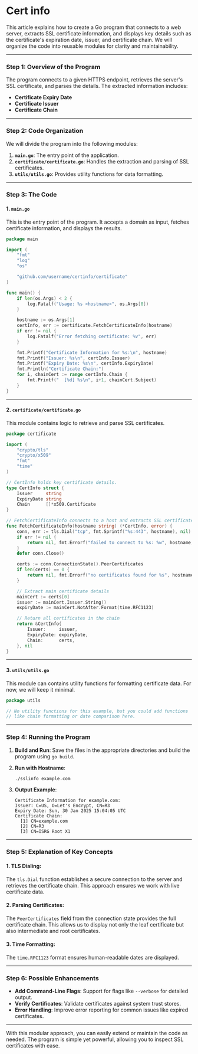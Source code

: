 # Cert info

This article explains how to create a Go program that connects to a web server, extracts SSL certificate information, and displays key details such as the certificate's expiration date, issuer, and certificate chain. We will organize the code into reusable modules for clarity and maintainability.

---

### Step 1: Overview of the Program
The program connects to a given HTTPS endpoint, retrieves the server's SSL certificate, and parses the details. The extracted information includes:
- **Certificate Expiry Date**
- **Certificate Issuer**
- **Certificate Chain**

---

### Step 2: Code Organization
We will divide the program into the following modules:
1. **`main.go`**: The entry point of the application.
2. **`certificate/certificate.go`**: Handles the extraction and parsing of SSL certificates.
3. **`utils/utils.go`**: Provides utility functions for data formatting.

---

### Step 3: The Code

#### 1. `main.go`
This is the entry point of the program. It accepts a domain as input, fetches certificate information, and displays the results.

```go
package main

import (
	"fmt"
	"log"
	"os"

	"github.com/username/certinfo/certificate"
)

func main() {
	if len(os.Args) < 2 {
		log.Fatalf("Usage: %s <hostname>", os.Args[0])
	}

	hostname := os.Args[1]
	certInfo, err := certificate.FetchCertificateInfo(hostname)
	if err != nil {
		log.Fatalf("Error fetching certificate: %v", err)
	}

	fmt.Printf("Certificate Information for %s:\n", hostname)
	fmt.Printf("Issuer: %s\n", certInfo.Issuer)
	fmt.Printf("Expiry Date: %s\n", certInfo.ExpiryDate)
	fmt.Println("Certificate Chain:")
	for i, chainCert := range certInfo.Chain {
		fmt.Printf("  [%d] %s\n", i+1, chainCert.Subject)
	}
}

```

---

#### 2. `certificate/certificate.go`
This module contains logic to retrieve and parse SSL certificates.

```go
package certificate

import (
	"crypto/tls"
	"crypto/x509"
	"fmt"
	"time"
)

// CertInfo holds key certificate details.
type CertInfo struct {
	Issuer     string
	ExpiryDate string
	Chain      []*x509.Certificate
}

// FetchCertificateInfo connects to a host and extracts SSL certificate details.
func FetchCertificateInfo(hostname string) (*CertInfo, error) {
	conn, err := tls.Dial("tcp", fmt.Sprintf("%s:443", hostname), nil)
	if err != nil {
		return nil, fmt.Errorf("failed to connect to %s: %w", hostname, err)
	}
	defer conn.Close()

	certs := conn.ConnectionState().PeerCertificates
	if len(certs) == 0 {
		return nil, fmt.Errorf("no certificates found for %s", hostname)
	}

	// Extract main certificate details
	mainCert := certs[0]
	issuer := mainCert.Issuer.String()
	expiryDate := mainCert.NotAfter.Format(time.RFC1123)

	// Return all certificates in the chain
	return &CertInfo{
		Issuer:     issuer,
		ExpiryDate: expiryDate,
		Chain:      certs,
	}, nil
}

```

---

#### 3. `utils/utils.go`
This module can contains utility functions for formatting certificate data. For now, we will keep it minimal.

```go
package utils

// No utility functions for this example, but you could add functions
// like chain formatting or date comparison here.

```

---

### Step 4: Running the Program

1. **Build and Run**: Save the files in the appropriate directories and build the program using `go build`.
2. **Run with Hostname**:
   ```bash
   ./sslinfo example.com
   ```

3. **Output Example**:
   ```
   Certificate Information for example.com:
   Issuer: C=US, O=Let's Encrypt, CN=R3
   Expiry Date: Sun, 30 Jan 2025 15:04:05 UTC
   Certificate Chain:
     [1] CN=example.com
     [2] CN=R3
     [3] CN=ISRG Root X1
   ```

---

### Step 5: Explanation of Key Concepts

#### 1. **TLS Dialing**:
The `tls.Dial` function establishes a secure connection to the server and retrieves the certificate chain. This approach ensures we work with live certificate data.

#### 2. **Parsing Certificates**:
The `PeerCertificates` field from the connection state provides the full certificate chain. This allows us to display not only the leaf certificate but also intermediate and root certificates.

#### 3. **Time Formatting**:
The `time.RFC1123` format ensures human-readable dates are displayed.

---

### Step 6: Possible Enhancements
- **Add Command-Line Flags**: Support for flags like `--verbose` for detailed output.
- **Verify Certificates**: Validate certificates against system trust stores.
- **Error Handling**: Improve error reporting for common issues like expired certificates.

---

With this modular approach, you can easily extend or maintain the code as needed. The program is simple yet powerful, allowing you to inspect SSL certificates with ease.